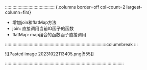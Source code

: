 :::::::::::::::::::::::::::::::::::::::: {.columns border=off col-count=2 largest-column=firs}

- 增加join和flatMap方法
- join: 直接调用当前IO函子的函数
- flatMap: map组合的函数函子直接调用

::::::::::::::::::::::::::::::::::::::::::::::::::::::::::::::::::::::::::::::::::columnbreak
:::

![[Pasted image 20231022113405.png|555]]

::::::::::::::::::::::::::::::::::::::::::::::::::::::::::::::::::::::::::::::::::::::::::::::::
